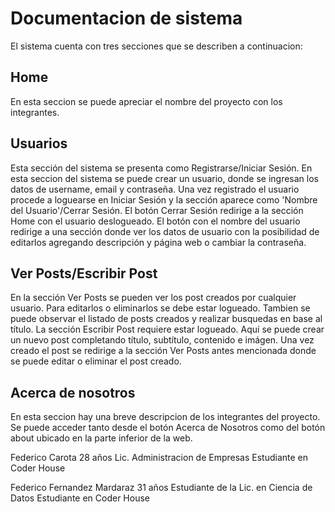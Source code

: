 # Documentacion de sistema

El sistema cuenta con tres secciones que se describen a continuacion:

## Home
En esta seccion se puede apreciar el nombre del proyecto con los integrantes.

## Usuarios
Esta sección del sistema se presenta como Registrarse/Iniciar Sesión. En esta seccion del sistema se puede crear un usuario, donde se ingresan los datos de username, email y contraseña. Una vez registrado el usuario procede a loguearse en Iniciar Sesión y la sección aparece como 'Nombre del Usuario'/Cerrar Sesión. 
El botón Cerrar Sesión redirige a la sección Home con el usuario deslogueado.
El botón con el nombre del usuario redirige a una sección donde ver los datos de usuario con la posibilidad de editarlos agregando descripción y página web o cambiar la contraseña. 

## Ver Posts/Escribir Post
En la sección Ver Posts se pueden ver los post creados por cualquier usuario. Para editarlos o eliminarlos se debe estar logueado.
Tambien se puede observar el listado de posts creados y realizar busquedas en base al título.
La sección Escribir Post requiere estar logueado. Aquí se puede crear un nuevo post completando título, subtítulo, contenido e imágen. Una vez creado el post se redirige a la sección Ver Posts antes mencionada donde se puede editar o eliminar el post creado.

## Acerca de nosotros
En esta seccion hay una breve descripcion de los integrantes del proyecto. Se puede acceder tanto desde el botón Acerca de Nosotros como del botón about ubicado en la parte inferior de la web.

Federico Carota
28 años
Lic. Administracion de Empresas
Estudiante en Coder House

Federico Fernandez Mardaraz
31 años
Estudiante de la Lic. en Ciencia de Datos
Estudiante en Coder House